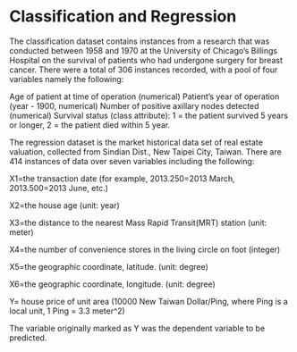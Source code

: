 # Classification and Regression
The classification dataset contains instances from a research that was conducted between 1958 and 1970 at the University of Chicago’s Billings Hospital on the survival of patients who had undergone surgery for breast cancer. There were a total of 306 instances recorded, with a pool of four variables namely the following:

Age of patient at time of operation (numerical)
Patient’s year of operation (year - 1900, numerical)
Number of positive axillary nodes detected (numerical)
Survival status (class attribute): 1 = the patient survived 5 years or longer, 2 = the patient died within 5 year.

The regression dataset is the market historical data set of real estate valuation, collected from Sindian Dist., New Taipei City, Taiwan. There are 414 instances of data over seven variables including the following:

X1=the transaction date (for example, 2013.250=2013 March, 2013.500=2013 June, etc.)

X2=the house age (unit: year)

X3=the distance to the nearest Mass Rapid Transit(MRT) station (unit: meter)

X4=the number of convenience stores in the living circle on foot (integer)

X5=the geographic coordinate, latitude. (unit: degree)

X6=the geographic coordinate, longitude. (unit: degree)

Y= house price of unit area (10000 New Taiwan Dollar/Ping, where Ping is a local unit, 1 Ping = 3.3 meter^2)

The variable originally marked as Y was the dependent variable to be predicted.
